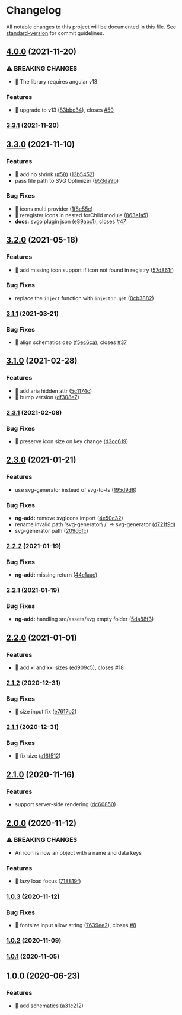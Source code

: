 # Changelog

All notable changes to this project will be documented in this file. See [standard-version](https://github.com/conventional-changelog/standard-version) for commit guidelines.

## [4.0.0](https://github.com/ngneat/svg-icon/compare/v3.3.1...v4.0.0) (2021-11-20)


### ⚠ BREAKING CHANGES

* 🧨 The library requires angular v13

### Features

* 🎸 upgrade to v13 ([83bbc34](https://github.com/ngneat/svg-icon/commit/83bbc34a2a36ed18183ec6dd5ebffdd652ff2ef8)), closes [#59](https://github.com/ngneat/svg-icon/issues/59)

### [3.3.1](https://github.com/ngneat/svg-icon/compare/v3.3.0...v3.3.1) (2021-11-20)

## [3.3.0](https://github.com/ngneat/svg-icon/compare/v3.2.0...v3.3.0) (2021-11-10)


### Features

* 🎸 add no shrink ([#58](https://github.com/ngneat/svg-icon/issues/58)) ([13b5452](https://github.com/ngneat/svg-icon/commit/13b5452eef6960dc43c562aa6e164f50d5a2f465))
* pass file path to SVG Optimizer ([953da9b](https://github.com/ngneat/svg-icon/commit/953da9bd98199fe2149f689bebb86eecbec58bc2))


### Bug Fixes

* 🐛 icons multi provider ([1f8e55c](https://github.com/ngneat/svg-icon/commit/1f8e55cbe12f69b4f517c32d92da31a624abd483))
* 🐛 reregister icons in nested forChild module ([863e1a5](https://github.com/ngneat/svg-icon/commit/863e1a575203fecc16e0f4fec9e2c0a20d8a822a))
* **docs:** svgo plugin json ([e89abc1](https://github.com/ngneat/svg-icon/commit/e89abc10481af233a3a50fcef44964dbf8ebcde4)), closes [#47](https://github.com/ngneat/svg-icon/issues/47)

## [3.2.0](https://github.com/ngneat/svg-icon/compare/v3.1.1...v3.2.0) (2021-05-18)


### Features

* 🎸 add missing icon support if icon not found in registry ([57d861f](https://github.com/ngneat/svg-icon/commit/57d861f3364ee5e8213fd5e91da3417321ccb24f))


### Bug Fixes

* replace the `inject` function with `injector.get` ([0cb3882](https://github.com/ngneat/svg-icon/commit/0cb3882a4ee37719bdf94c38a5a50a5cb3de66fb))

### [3.1.1](https://github.com/ngneat/svg-icon/compare/v3.1.0...v3.1.1) (2021-03-21)


### Bug Fixes

* 🐛 align schematics dep ([f5ec6ca](https://github.com/ngneat/svg-icon/commit/f5ec6ca0b3f8a7c3d67a246ef84f6c5fc0bdeb7e)), closes [#37](https://github.com/ngneat/svg-icon/issues/37)

## [3.1.0](https://github.com/ngneat/svg-icon/compare/v3.0.0...v3.1.0) (2021-02-28)


### Features

* 🎸 add aria hidden attr ([5c1174c](https://github.com/ngneat/svg-icon/commit/5c1174ca41c33606fbf4723e7e1b96af823db56e))
* 🎸 bump version ([df308e7](https://github.com/ngneat/svg-icon/commit/df308e7d9ec6cdec9e2133bfc3062210b7b9054b))

### [2.3.1](https://github.com/ngneat/svg-icon/compare/v2.3.0...v2.3.1) (2021-02-08)


### Bug Fixes

* 🐛 preserve icon size on key change ([d3cc619](https://github.com/ngneat/svg-icon/commit/d3cc619b81dbc0b5148ec6bad2c9b91da539d2cd))

## [2.3.0](https://github.com/ngneat/svg-icon/compare/v2.2.2...v2.3.0) (2021-01-21)


### Features

* use svg-generator instead of svg-to-ts ([195d9d8](https://github.com/ngneat/svg-icon/commit/195d9d86533b824d51a56b0816b4c7c0ca13d623))


### Bug Fixes

* **ng-add:** remove svgIcons import ([4e50c32](https://github.com/ngneat/svg-icon/commit/4e50c32aa64f2a67213ddc31e9be82536a91cd7b))
* rename invalid path 'svg-generator\ /' -> svg-generator ([d721f9d](https://github.com/ngneat/svg-icon/commit/d721f9d0e5f61055305c5fce0eedd7252bceee55))
* svg-generator path ([209c6fc](https://github.com/ngneat/svg-icon/commit/209c6fcc06d294025a25c86862b1300d5f1b2053))

### [2.2.2](https://github.com/ngneat/svg-icon/compare/v2.2.1...v2.2.2) (2021-01-19)


### Bug Fixes

* **ng-add:** missing return ([44c1aac](https://github.com/ngneat/svg-icon/commit/44c1aac3d3f8118b1be3cd23effa0fee343e504b))

### [2.2.1](https://github.com/ngneat/svg-icon/compare/v2.2.0...v2.2.1) (2021-01-19)


### Bug Fixes

* **ng-add:** handling src/assets/svg empty folder ([5da88f3](https://github.com/ngneat/svg-icon/commit/5da88f3d1913b1466d4afedaf14aa4284e8c29b7))

## [2.2.0](https://github.com/ngneat/svg-icon/compare/v2.1.2...v2.2.0) (2021-01-01)


### Features

* 🎸 add xl and xxl sizes ([ed909c5](https://github.com/ngneat/svg-icon/commit/ed909c549e7bc742ec79bfda695e1a69bf5860d4)), closes [#18](https://github.com/ngneat/svg-icon/issues/18)

### [2.1.2](https://github.com/ngneat/svg-icon/compare/v2.1.1...v2.1.2) (2020-12-31)


### Bug Fixes

* 🐛 size input fix ([e7617b2](https://github.com/ngneat/svg-icon/commit/e7617b2e0e1bfc57e9d645fc3ca9c938823a56a6))

### [2.1.1](https://github.com/ngneat/svg-icon/compare/v2.1.0...v2.1.1) (2020-12-31)


### Bug Fixes

* 🐛 fix size ([a16f512](https://github.com/ngneat/svg-icon/commit/a16f51235163808a695a9e95ff1c77a47bcad90d))

## [2.1.0](https://github.com/ngneat/svg-icon/compare/v2.0.0...v2.1.0) (2020-11-16)


### Features

* support server-side rendering ([dc60850](https://github.com/ngneat/svg-icon/commit/dc6085070d38c34dc95d22b6c735552664f445fd))

## [2.0.0](https://github.com/ngneat/svg-icon/compare/v1.0.3...v2.0.0) (2020-11-12)


### ⚠ BREAKING CHANGES

* An icon is now an object with a name and data keys

### Features

* 🎸 lazy load focus ([718819f](https://github.com/ngneat/svg-icon/commit/718819f7ff56f546e2480b0ed1fe28fdfd70580c))

### [1.0.3](https://github.com/ngneat/svg-icon/compare/v1.0.2...v1.0.3) (2020-11-12)


### Bug Fixes

* 🐛 fontsize input allow string ([7639ee2](https://github.com/ngneat/svg-icon/commit/7639ee2fe2c80687f05d363696d290258985b7ca)), closes [#8](https://github.com/ngneat/svg-icon/issues/8)

### [1.0.2](https://github.com/ngneat/svg-icon/compare/v1.0.1...v1.0.2) (2020-11-09)

### [1.0.1](https://github.com/ngneat/svg-icon/compare/v1.0.0...v1.0.1) (2020-11-05)

## 1.0.0 (2020-06-23)


### Features

* 🎸 add schematics ([a31c212](https://github.com/ngneat/svg-icon/commit/a31c2123e8816a7f7214c4d58c1fdac52cd89b08))
